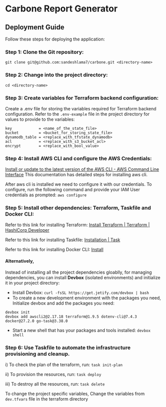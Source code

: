 # Carbone Report Generator

## Deployment Guide
Follow these steps for deploying the application:

### Step 1: Clone the Git repository:
`git clone git@github.com:sandeshlama7/carbone.git <directory-name>`

### Step 2: Change into the project directory:
`cd <directory-name>`

### Step 3: Create variables for Terraform backend configuration:
Create a .env file for storing the variables required for Terraform backend configuration. Refer to the `.env-example` file in the project directory for values to provide to the variables:
```region         = <aws_region>
key            = <name_of_the_state_file>
bucket         = <bucket_for_storing_state_file>
dynamodb_table = <replace_with_tfstate_dynamodb>
acl            = <replace_with_s3_bucket_acl>
encrypt        = <replace_with_bool_value>
```

### Step 4: Install AWS CLI and configure the AWS Credentials:
[Install or update to the latest version of the AWS CLI - AWS Command Line Interface](https://docs.aws.amazon.com/cli/latest/userguide/getting-started-install.html) This documentation has detailed steps for installing aws cli.

After aws cli is installed we need to configure it with our credentials. To configure, run the following command and provide your IAM User credentials as prompted:
`aws configure`

### Step 5: Install other dependencies: Terraform, Taskfile and Docker CLI:
Refer to this link for installing Terraform: [Install Terraform | Terraform | HashiCorp Developer](https://developer.hashicorp.com/terraform/tutorials/aws-get-started/install-cli)

Refer to this link for installing Taskfile: [Installation | Task](https://taskfile.dev/installation/)

Refer to this link for installing Docker CLI: [Install](https://docs.docker.com/engine/install/)

#### Alternatively,
Instead of installing all the project dependencies gloablly, for managing dependencies, you can install **Devbox** (isolated environments) and initialize it in your project directory:
* Install Devbox:
`curl -fsSL https://get.jetify.com/devbox | bash`
* To create a new development environment with the packages you need, Initialize devbox and add the packages you need:
```
devbox init
devbox add awscli2@2.17.18 terraform@1.9.5 dotenv-cli@7.4.3 docker@27.2.0 go-task@3.38.0
```
* Start a new shell that has your packages and tools installed:
`devbox shell`
### Step 6: Use Taskfile to automate the infrastructure provisioning and cleanup.
i) To check the plan of the terraform, run:
`task init-plan`

ii) To provision the resources, run:
`task deploy`

iii) To destroy all the resources, run:
`task delete`

To change the project specific variables, Change the variables from `dev.tfvars` file in the terraform directory
